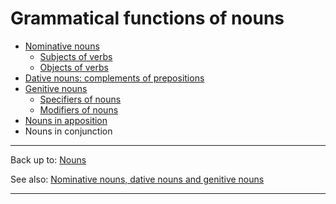 # Grammatical functions of nouns

- [Nominative nouns](nominative/index.md)
  - [Subjects of verbs](nominative/subjects.md)
  - [Objects of verbs](nominative/objects.md)
- [Dative nouns: complements of prepositions](dative.md)
- [Genitive nouns](genitive/index.md)
  - [Specifiers of nouns](genitive/specifiers.md)
  - [Modifiers of nouns](genitive/modifiers.md)
- [Nouns in apposition](apposition.md)
- Nouns in conjunction

----

Back up to: [Nouns](../index.md)

See also: [Nominative nouns, dative nouns and genitive nouns](../grammatical-categories/case.md)

----

